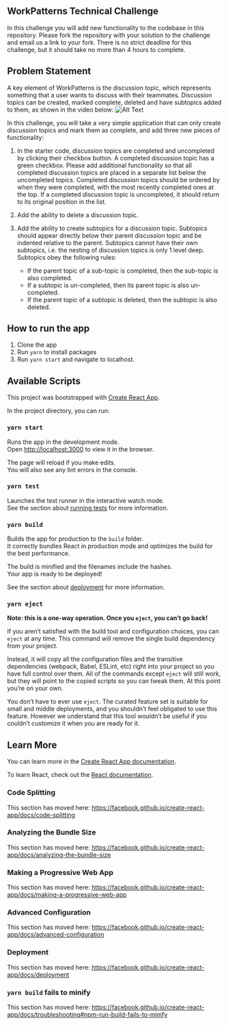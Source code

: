 ## WorkPatterns Technical Challenge

In this challenge you will add new functionality to the codebase in this repository. Please fork the repository with your solution to the challenge and email us a link to your fork. There is no strict deadline for this challenge, but it should take no more than 4 hours to complete.

## Problem Statement

A key element of WorkPatterns is the discussion topic, which represents something that a user wants to discuss with their teammates. Discussion topics can be created, marked complete, deleted and have subtopics added to them, as shown in the video below:
![Alt Text](https://i.imgur.com/e0SFSs3.gif)


In this challenge, you will take a very simple application that can only create discussion topics and mark them as complete, and add three new pieces of functionality:

1. In the starter code, discussion topics are completed and uncompleted by clicking their checkbox button. A completed discussion topic has a green checkbox. Please add additional functionality so that all completed discussion topics are placed in a separate list below the uncompleted topics. Completed discussion topics should be ordered by when they were completed, with the most recently completed ones at the top. If a completed discussion topic is uncompleted, it should return to its original position in the list.

2. Add the ability to delete a discussion topic.

3. Add the ability to create subtopics for a discussion topic. Subtopics should appear directly below their parent discussion topic and be indented relative to the parent. Subtopics cannot have their own subtopics, i.e. the nesting of discussion topics is only 1 level deep. Subtopics obey the following rules:
    - If the parent topic of a sub-topic is completed, then the sub-topic is also completed.
    - If a subtopic is un-completed, then its parent topic is also un-completed.
    - If the parent topic of a subtopic is deleted, then the subtopic is also deleted.

## How to run the app
1. Clone the app
2. Run `yarn` to install packages
3. Run `yarn start` and navigate to localhost.


## Available Scripts
This project was bootstrapped with [Create React App](https://github.com/facebook/create-react-app).


In the project directory, you can run:

### `yarn start`

Runs the app in the development mode.<br />
Open [http://localhost:3000](http://localhost:3000) to view it in the browser.

The page will reload if you make edits.<br />
You will also see any lint errors in the console.

### `yarn test`

Launches the test runner in the interactive watch mode.<br />
See the section about [running tests](https://facebook.github.io/create-react-app/docs/running-tests) for more information.

### `yarn build`

Builds the app for production to the `build` folder.<br />
It correctly bundles React in production mode and optimizes the build for the best performance.

The build is minified and the filenames include the hashes.<br />
Your app is ready to be deployed!

See the section about [deployment](https://facebook.github.io/create-react-app/docs/deployment) for more information.

### `yarn eject`

**Note: this is a one-way operation. Once you `eject`, you can’t go back!**

If you aren’t satisfied with the build tool and configuration choices, you can `eject` at any time. This command will remove the single build dependency from your project.

Instead, it will copy all the configuration files and the transitive dependencies (webpack, Babel, ESLint, etc) right into your project so you have full control over them. All of the commands except `eject` will still work, but they will point to the copied scripts so you can tweak them. At this point you’re on your own.

You don’t have to ever use `eject`. The curated feature set is suitable for small and middle deployments, and you shouldn’t feel obligated to use this feature. However we understand that this tool wouldn’t be useful if you couldn’t customize it when you are ready for it.

## Learn More

You can learn more in the [Create React App documentation](https://facebook.github.io/create-react-app/docs/getting-started).

To learn React, check out the [React documentation](https://reactjs.org/).

### Code Splitting

This section has moved here: https://facebook.github.io/create-react-app/docs/code-splitting

### Analyzing the Bundle Size

This section has moved here: https://facebook.github.io/create-react-app/docs/analyzing-the-bundle-size

### Making a Progressive Web App

This section has moved here: https://facebook.github.io/create-react-app/docs/making-a-progressive-web-app

### Advanced Configuration

This section has moved here: https://facebook.github.io/create-react-app/docs/advanced-configuration

### Deployment

This section has moved here: https://facebook.github.io/create-react-app/docs/deployment

### `yarn build` fails to minify

This section has moved here: https://facebook.github.io/create-react-app/docs/troubleshooting#npm-run-build-fails-to-minify
